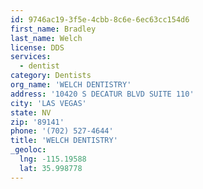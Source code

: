 ```yaml
---
id: 9746ac19-3f5e-4cbb-8c6e-6ec63cc154d6
first_name: Bradley
last_name: Welch
license: DDS
services:
  - dentist
category: Dentists
org_name: 'WELCH DENTISTRY'
address: '10420 S DECATUR BLVD SUITE 110'
city: 'LAS VEGAS'
state: NV
zip: '89141'
phone: '(702) 527-4644'
title: 'WELCH DENTISTRY'
_geoloc:
  lng: -115.19588
  lat: 35.998778
---
```


